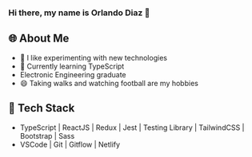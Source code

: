 ### Hi there, my name is Orlando Diaz 👋

<!--
**ditod1/ditod1** is a ✨ _special_ ✨ repository because its `README.md` (this file) appears on your GitHub profile.

Here are some ideas to get you started:

- 🔭 I’m currently working on ...
- 🌱 I’m currently learning ...
- 👯 I’m looking to collaborate on ...
- 🤔 I’m looking for help with ...
- 💬 Ask me about ...
- 📫 How to reach me: ...
- 😄 Pronouns: ...
- ⚡ Fun fact: ...
-->

## 🌐 About Me <a name="built-with"></a>
  <ul>
    <li>🌱 I like experimenting with new technologies</li>
    <li>🔭 Currently learning TypeScript</li>
    <li>Electronic Engineering graduate</li>
    <li>😄 Taking walks and watching football are my hobbies</li>
  </ul>
  
## 🔨 Tech Stack <a name="built-with"></a>
  <ul>
	   <li>TypeScript | ReactJS | Redux | Jest | Testing Library | TailwindCSS | Bootstrap | Sass </li>
	   <li>VSCode | Git | Gitflow | Netlify</li>
  </ul>
